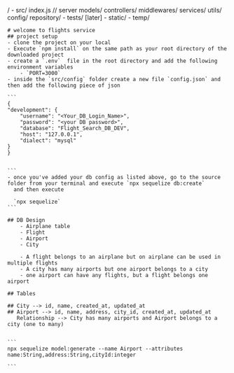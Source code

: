 /
    - src/
        index.js // server
        models/
        controllers/
        middlewares/
        services/
        utils/
        config/
        repository/
    - tests/ [later]
    - static/
    - temp/

    # welcome to flights service
    ## project setup
    - clone the project on your local
    - Execute `npm install` on the same path as your root directory of the downloaded project
    - create a `.env`  file in the root directory and add the following environment variables 
        - `PORT=3000`
    - inside the `src/config` folder create a new file `config.json` and then add the following piece of json

    ```
    {
    "development": {
        "username": "<Your_DB_Login_Name>",
        "password": "<your DB password>",
        "database": "Flight_Search_DB_DEV",
        "host": "127.0.0.1",
        "dialect": "mysql"
    }
    }


    ```
    - once you've added your db config as listed above, go to the source folder from your terminal and execute `npx sequelize db:create`
      and then execute

      `npx sequelize`
    ```

    ## DB Design
        - Airplane table
        - Flight
        - Airport 
        - City

        - A flight belongs to an airplane but on airplane can be used in multiple flights
        - A city has many airports but one airport belongs to a city
        - one airport can have any flights, but a flight belongs one airport

    ## Tables

    ## City --> id, name, created_at, updated_at
    ## Airport --> id, name, address, city_id, created_at, updated_at
       Relationship --> City has many airports and Airport belongs to a city (one to many)


    ```
    npx sequelize model:generate --name Airport --attributes name:String,address:String,cityId:integer

    ```    
